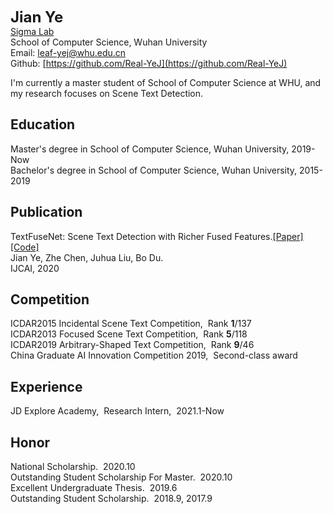 __<font size=5>Jian Ye</font>__  
[Sigma Lab](http://sigma.whu.edu.cn)  
School of Computer Science, Wuhan University  
Email: leaf-yej@whu.edu.cn  
Github: [https://github.com/Real-YeJ](https://github.com/Real-YeJ)  

I'm currently a master student of School of Computer Science at WHU, and my research focuses on Scene Text Detection.  


## Education
Master's degree in School of Computer Science, Wuhan University, 2019-Now  
Bachelor's degree in School of Computer Science, Wuhan University, 2015-2019   

## Publication
TextFuseNet: Scene Text Detection with Richer Fused Features.[[Paper]](https://www.ijcai.org/Proceedings/2020/72) [[Code]](https://github.com/ying09/TextFuseNet)   
Jian Ye, Zhe Chen, Juhua Liu, Bo Du.  
IJCAI, 2020  

## Competition
ICDAR2015 Incidental Scene Text Competition, &nbsp;Rank __1__/137  
ICDAR2013 Focused Scene Text Competition, &nbsp;Rank __5__/118  
ICDAR2019 Arbitrary-Shaped Text Competition, &nbsp;Rank __9__/46  
China Graduate AI Innovation Competition 2019, &nbsp;Second-class award 

## Experience
JD Explore Academy, &nbsp;Research Intern, &nbsp;2021.1-Now  

## Honor
National Scholarship. &nbsp;2020.10  
Outstanding Student Scholarship For Master. &nbsp;2020.10  
Excellent Undergraduate Thesis.  &nbsp;2019.6  
Outstanding Student Scholarship. &nbsp;2018.9, 2017.9  
